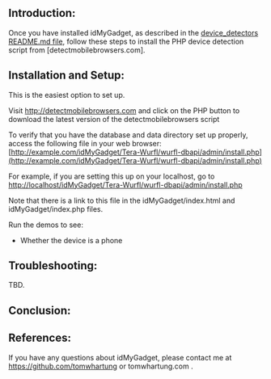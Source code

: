 
## Introduction:

Once you have installed idMyGadget, as described in the
[device_detectors README.md file](https://github.com/tomwhartung/idMyGadget/blob/master/device_detectors/README.md),
follow these steps to install the PHP device detection script from [detectmobilebrowsers.com].

## Installation and Setup:

This is the easiest option to set up.

Visit http://detectmobilebrowsers.com and click on the PHP button to
download the latest version of the detectmobilebrowsers script



To verify that you have the database and data directory set up properly,
access the following file in your web browser:
[http://example.com/idMyGadget/Tera-Wurfl/wurfl-dbapi/admin/install.php](http://example.com/idMyGadget/Tera-Wurfl/wurfl-dbapi/admin/install.php)

For example, if you are setting this up on your localhost, go to
[http://localhost/idMyGadget/Tera-Wurfl/wurfl-dbapi/admin/install.php](http://localhost/idMyGadget/Tera-Wurfl/wurfl-dbapi/admin/install.php)

Note that there is a link to this file in the idMyGadget/index.html and
idMyGadget/index.php files.


Run the demos to see:

* Whether the device is a phone

## Troubleshooting:

TBD.

## Conclusion:


## References:

If you have any questions about idMyGadget, please contact me
at https://github.com/tomwhartung or tomwhartung.com .

